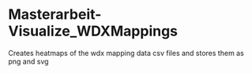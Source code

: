 # Masterarbeit-Visualize_WDXMappings
Creates heatmaps of the wdx mapping data csv files and stores them as png and svg
